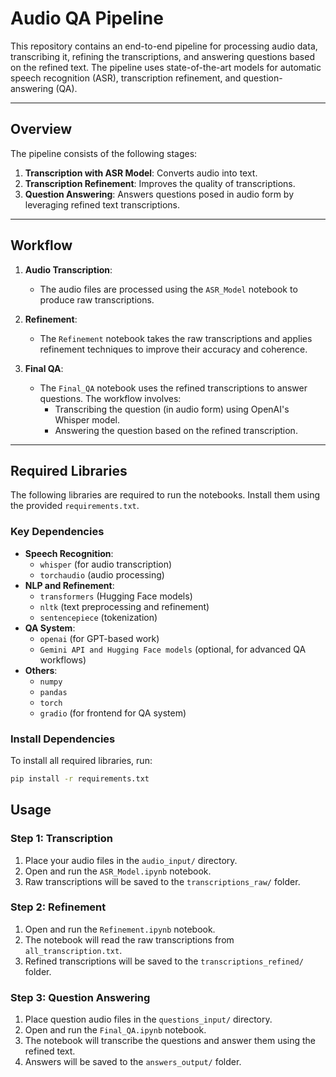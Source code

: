 # Audio QA Pipeline

This repository contains an end-to-end pipeline for processing audio data, transcribing it, refining the transcriptions, and answering questions based on the refined text. The pipeline uses state-of-the-art models for automatic speech recognition (ASR), transcription refinement, and question-answering (QA).

---

## Overview

The pipeline consists of the following stages:
1. **Transcription with ASR Model**: Converts audio into text.
2. **Transcription Refinement**: Improves the quality of transcriptions.
3. **Question Answering**: Answers questions posed in audio form by leveraging refined text transcriptions.

---

## Workflow

1. **Audio Transcription**:
   - The audio files are processed using the `ASR_Model` notebook to produce raw transcriptions.

2. **Refinement**:
   - The `Refinement` notebook takes the raw transcriptions and applies refinement techniques to improve their accuracy and coherence.

3. **Final QA**:
   - The `Final_QA` notebook uses the refined transcriptions to answer questions. The workflow involves:
     - Transcribing the question (in audio form) using OpenAI's Whisper model.
     - Answering the question based on the refined transcription.

---

## Required Libraries

The following libraries are required to run the notebooks. Install them using the provided `requirements.txt`.

### Key Dependencies
- **Speech Recognition**:  
  - `whisper` (for audio transcription)
  - `torchaudio` (audio processing)
- **NLP and Refinement**:
  - `transformers` (Hugging Face models)
  - `nltk` (text preprocessing and refinement)
  - `sentencepiece` (tokenization)
- **QA System**:
  - `openai` (for GPT-based work)
  - `Gemini API and Hugging Face models` (optional, for advanced QA workflows)
- **Others**:
  - `numpy`
  - `pandas`
  - `torch`
  - `gradio` (for frontend for QA system)

### Install Dependencies
To install all required libraries, run:
```bash
pip install -r requirements.txt
```
## Usage

### Step 1: Transcription
1. Place your audio files in the `audio_input/` directory.
2. Open and run the `ASR_Model.ipynb` notebook.
3. Raw transcriptions will be saved to the `transcriptions_raw/` folder.

### Step 2: Refinement
1. Open and run the `Refinement.ipynb` notebook.
2. The notebook will read the raw transcriptions from `all_transcription.txt`.
3. Refined transcriptions will be saved to the `transcriptions_refined/` folder.

### Step 3: Question Answering
1. Place question audio files in the `questions_input/` directory.
2. Open and run the `Final_QA.ipynb` notebook.
3. The notebook will transcribe the questions and answer them using the refined text.
4. Answers will be saved to the `answers_output/` folder.
